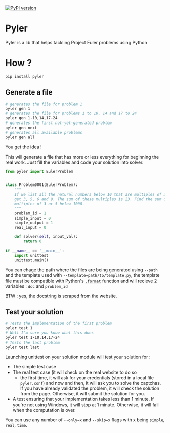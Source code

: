 [![PyPI version](https://badge.fury.io/py/pyler.svg)](https://badge.fury.io/py/pyler)

Pyler
=====

Pyler is a lib that helps tackling Project Euler problems using Python

How ?
=====

```bash
pip install pyler
```

Generate a file
---------------

```bash
# generates the file for problem 1
pyler gen 1
# generates the file for problems 1 to 10, 14 and 17 to 24
pyler gen 1-10,14,17-24
# generates the first not-yet-generated problem
pyler gen next
# generates all available problems
pyler gen all
```

You get the idea !

This will generate a file that has more or less everything for beginning the real work.
Just fill the variables and code your solution into solver.

```python
from pyler import EulerProblem


class Problem0001(EulerProblem):
    """
    If we list all the natural numbers below 10 that are multiples of 3 or 5, we
    get 3, 5, 6 and 9. The sum of these multiples is 23. Find the sum of all the
    multiples of 3 or 5 below 1000.
    """
    problem_id = 1
    simple_input = 0
    simple_output = 1
    real_input = 0

    def solver(self, input_val):
        return 0

if __name__ == '__main__':
    import unittest
    unittest.main()

```

You can chage the path where the files are being generated using ``--path`` and
the template used with ``--template=path/to/template.py``, the template file must be compatible
with Python's [``.format``](https://pyformat.info/) function and will recieve 2 variables : ``doc``
and ``problem_id``

BTW : yes, the docstring is scraped from the website.

Test your solution
------------------

```bash
# Tests the implementation of the first problem
pyler test 1
# Well I'm sure you know what this does
pyler test 1-10,14,17-24
# Tests the last problem
pyler test last
```

Launching unittest on your solution module will test your solution for :

 * The simple test case
 * The real test case (it will check on the real website to do so
   * the first time, it will ask for your credentials (stored in a local
     file ``pyler.conf``) and now and then, it will ask you to solve the
     captchas.
     If you have already validated the problem, it will check the solution
     from the page. Otherwise, it will submit the solution for you.
 * A test ensuring that your implementation takes less than 1 minute. If
   you're not using Windows, it will stop at 1 minute. Otherwise, it will
   fail when the computation is over.

You can use any number of ``--only=x`` and ``--skip=x`` flags with x
being ``simple``, ``real``, ``time``.
